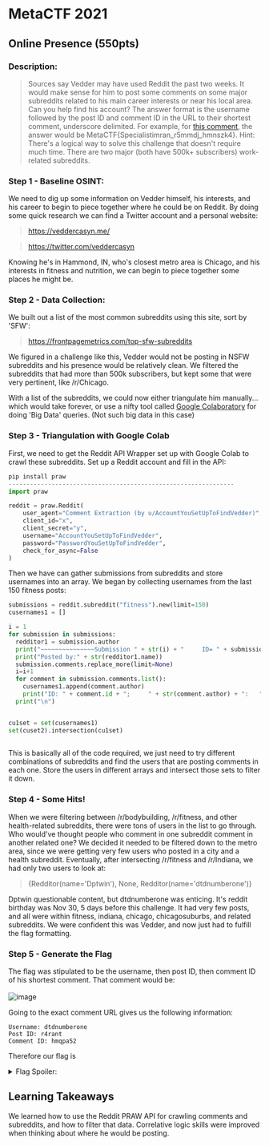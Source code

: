 # MetaCTF 2021
## Online Presence (550pts)
### Description: 
>Sources say Vedder may have used Reddit the past two weeks. It would make sense for him to post some comments on some major subreddits related to his main career interests or near his local area. Can you help find his account?
The answer format is the username followed by the post ID and comment ID in the URL to their shortest comment, underscore delimited. For example, for [this comment](https://www.reddit.com/r/AskReddit/comments/r5mmdj/comment/hmnszk4/), the answer would be MetaCTF{Specialistimran_r5mmdj_hmnszk4}.
Hint: There's a logical way to solve this challenge that doesn't require much time. There are two major (both have 500k+ subscribers) work-related subreddits.

### Step 1 - Baseline OSINT:
We need to dig up some information on Vedder himself, his interests, and his career to begin to piece together where he could be on Reddit.
By doing some quick research we can find a Twitter account and a personal website:
>https://veddercasyn.me/

>https://twitter.com/veddercasyn

Knowing he's in Hammond, IN, who's closest metro area is Chicago, and his interests in fitness and nutrition, we can begin to piece together some places he might be.

### Step 2 - Data Collection:
We built out a list of the most common subreddits using this site, sort by 'SFW':
>https://frontpagemetrics.com/top-sfw-subreddits

We figured in a challenge like this, Vedder would not be posting in NSFW subreddits and his presence would be relatively clean.
We filtered the subreddits that had more than 500k subscribers, but kept some that were very pertinent, like /r/Chicago.

With a list of the subreddits, we could now either triangulate him manually... which would take forever, or use a nifty tool called [Google Colaboratory](https://research.google.com/colaboratory/) for doing 'Big Data' queries. (Not such big data in this case)

### Step 3 - Triangulation with Google Colab
First, we need to get the Reddit API Wrapper set up with Google Colab to crawl these subreddits. Set up a Reddit account and fill in the API:
```python
pip install praw
---------------------------------------------------------------
import praw

reddit = praw.Reddit(
    user_agent="Comment Extraction (by u/AccountYouSetUpToFindVedder)",
    client_id="x",
    client_secret="y",
    username="AccountYouSetUpToFindVedder",
    password="PasswordYouSetUpToFindVedder",
    check_for_async=False
)
```
Then we have can gather submissions from subreddits and store usernames into an array. We began by collecting usernames from the last 150 fitness posts:
```python
submissions = reddit.subreddit("fitness").new(limit=150)
cusernames1 = []

i = 1
for submission in submissions:
  redditor1 = submission.author
  print("~~~~~~~~~~~~~~~Submission " + str(i) + "     ID= " + submission.id + "     Title: " + submission.title + "~~~~~~~~~~~~~~~")
  print("Posted by:" + str(redditor1.name))
  submission.comments.replace_more(limit=None)
  i=i+1
  for comment in submission.comments.list():
    cusernames1.append(comment.author)
    print("ID: " + comment.id + ";     " + str(comment.author) + ":   " + comment.body)
  print("\n")


cu1set = set(cusernames1)
set(cuset2).intersection(cu1set)
  
```
This is basically all of the code required, we just need to try different combinations of subreddits and find the users that are posting comments in each one. Store the users in different arrays and intersect those sets to filter it down.

### Step 4 - Some Hits!
When we were filtering between /r/bodybuilding, /r/fitness, and other health-related subreddits, there were tons of users in the list to go through. Who would've thought people who comment in one subreddit comment in another related one?
We decided it needed to be filtered down to the metro area, since we were getting very few users who posted in a city and a health subreddit.
Eventually, after intersecting /r/fitness and /r/Indiana, we had only two users to look at:
>{Redditor(name='Dptwin'), None, Redditor(name='dtdnumberone')}

Dptwin questionable content, but dtdnumberone was enticing. It's reddit birthday was Nov 30, 5 days before this challenge. It had very few posts, and all were within fitness, indiana, chicago, chicagosuburbs, and related subreddits.
We were confident this was Vedder, and now just had to fulfill the flag formatting.

### Step 5 - Generate the Flag
The flag was stipulated to be the username, then post ID, then comment ID of his shortest comment.
That comment would be:
<br /><br />
![image](https://user-images.githubusercontent.com/43623870/144759695-a6a5c992-75d0-45b4-abf9-0c08008a854f.png)

Going to the exact comment URL gives us the following information:
```
Username: dtdnumberone
Post ID: r4rant
Comment ID: hmqpa52
```
Therefore our flag is
<details>
  <summary>Flag Spoiler:</summary>
  
    MetaCTF{dtdnumberone_r4rant_hmqpa52}
 </details>

## Learning Takeaways
We learned how to use the Reddit PRAW API for crawling comments and subreddits, and how to filter that data. Correlative logic skills were improved when thinking about where he would be posting.
